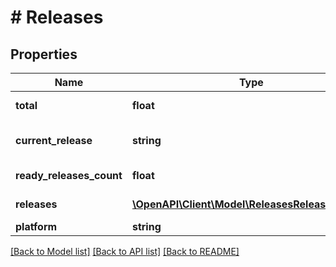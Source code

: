 # # Releases

## Properties

Name | Type | Description | Notes
------------ | ------------- | ------------- | -------------
**total** | **float** | The total of releases | [optional]
**current_release** | **string** | The currentRelease of releases | [optional]
**ready_releases_count** | **float** | The total of releases | [optional]
**releases** | [**\OpenAPI\Client\Model\ReleasesReleasesInner[]**](ReleasesReleasesInner.md) | The total of releases | [optional]
**platform** | **string** |  | [optional]

[[Back to Model list]](../../README.md#models) [[Back to API list]](../../README.md#endpoints) [[Back to README]](../../README.md)
